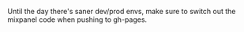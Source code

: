 Until the day there's saner dev/prod envs, make sure to switch out the mixpanel code when pushing to gh-pages.
